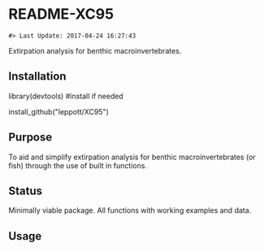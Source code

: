 README-XC95
================

<!-- README.md is generated from README.Rmd. Please edit that file -->
    #> Last Update: 2017-04-24 16:27:43

Extirpation analysis for benthic macroinvertebrates.

Installation
------------

library(devtools) \#install if needed

install\_github("leppott/XC95")

Purpose
-------

To aid and simplify extirpation analysis for benthic macroinvertebrates (or fish) through the use of built in functions.

Status
------

Minimally viable package. All functions with working examples and data.

Usage
-----
